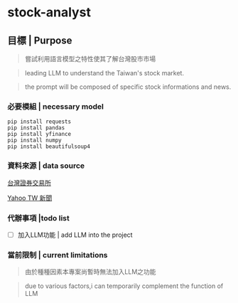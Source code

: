 # stock-analyst

## 目標 | Purpose 
> 嘗試利用語言模型之特性使其了解台灣股市市場

> leading LLM to understand the Taiwan's stock market.

>  the prompt will be composed of specific stock informations and news.


### 必要模組 | necessary model
```
pip install requests
pip install pandas
pip install yfinance
pip install numpy
pip install beautifulsoup4
```
### 資料來源 | data source
[台灣證券交易所](https://openapi.twse.com.tw/)

[Yahoo TW 新聞](https://tw.news.yahoo.com)

### 代辦事項 |todo list
- [ ] 加入LLM功能 | add LLM into the project

### 當前限制 | current limitations
> 由於種種因素本專案尚暫時無法加入LLM之功能

> due to various factors,i can temporarily complement the function of LLM 
